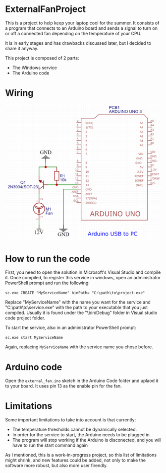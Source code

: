 # ExternalFanProject

This is a project to help keep your laptop cool for the summer. It consists of a program that connects to an Arduino board and sends a signal to turn on or off a connected fan depending on the temperature of your CPU. 

It is in early stages and has drawbacks discussed later, but I decided to share it anyway.

This project is composed of 2 parts:
- The Windows service
- The Arduino code

# Wiring

![](external_fan_schem.png)

# How to run the code

First, you need to open the solution in Microsoft's Visual Studio and compile it. 
Once compiled, to register this service in windows, open an administrator PowerShell prompt and run the following:

`sc.exe CREATE "MyServiceName" binPath= "C:\path\to\project.exe"`

Replace "MyServiceName" with the name you want for the service and "C:\path\to\service.exe" with the path to your executable that you just compiled. 
Usually it is found under the "\bin\Debug\" folder in Visual studio code project folder.

To start the service, also in an administrator PowerShell prompt:

`sc.exe start MyServiceName`

Again, replacing `MyServiceName` with the service name you chose before.

# Arduino code

Open the `external_fan.ino` sketch in the Arduino Code folder and uplaod it to your board. It uses pin 13 as the enable pin for the fan.

# Limitations

Some important limitations to take into account is that currently:

- The temperature thresholds cannot be dynamically selected.
- In order for the service to start, the Arduino needs to be plugged in.
- The program will stop working if the Arduino is disconected, and you will have to run the start command again

As I mentioned, this is a work-in-progress project, so this list of limitations might shrink, and new features could be added, not only to make the software more robust, but also more user firendly.
